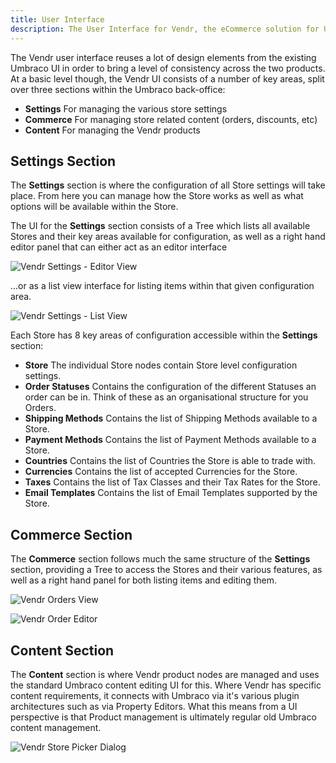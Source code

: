 ```yaml
---
title: User Interface
description: The User Interface for Vendr, the eCommerce solution for Umbraco v8+
---
```


The Vendr user interface reuses a lot of design elements from the existing Umbraco UI in order to bring a level of consistency across the two products. At a basic level though, the Vendr UI consists of a number of key areas, split over  three sections within the Umbraco back-office:

* **Settings** For managing the various store settings
* **Commerce** For managing store related content (orders, discounts, etc)
* **Content** For managing the Vendr products

## Settings Section

The **Settings** section is where the configuration of all Store settings will take place. From here you can manage how the Store works as well as what options will be available within the Store.

The UI for the **Settings** section consists of a Tree which lists all available Stores and their key areas available for configuration, as well as a right hand editor panel that can either act as an editor interface 

![Vendr Settings - Editor View](~/assets/images/screenshots/vendr_settings_section_editor_view.png)

...or as a list view interface for listing items within that given configuration area.

![Vendr Settings - List View](~/assets/images/screenshots/vendr_settings_section_list_view.png)

Each Store has 8 key areas of configuration accessible within the **Settings** section:

* **Store** The individual Store nodes contain Store level configuration settings.
* **Order Statuses** Contains the configuration of the different Statuses an order can be in. Think of these as an organisational structure for you Orders.
* **Shipping Methods** Contains the list of Shipping Methods available to a Store.
* **Payment Methods** Contains the list of Payment Methods available to a Store.
* **Countries** Contains the list of Countries the Store is able to trade with.
* **Currencies** Contains the list of accepted Currencies for the Store.
* **Taxes** Contains the list of Tax Classes and their Tax Rates for the Store.
* **Email Templates** Contains the list of Email Templates supported by the Store.

## Commerce Section

The **Commerce** section follows much the same structure of the **Settings** section, providing a Tree to access the Stores and their various features, as well as a right hand panel for both listing items and editing them.

![Vendr Orders View](~/assets/images/screenshots/commerce_orders_view.png)

![Vendr Order Editor](~/assets/images/screenshots/commerce_order_details.png)

## Content Section

The **Content** section is where Vendr product nodes are managed and uses the standard Umbraco content editing UI for this. Where Vendr has specific content requirements, it connects with Umbraco via it's various plugin architectures such as via Property Editors. What this means from a UI perspective is that Product management is ultimately regular old Umbraco content management.

![Vendr Store Picker Dialog](~/assets/images/screenshots/content_store_picker.png)

